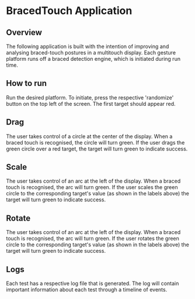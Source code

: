 # BracedTouch Application

## Overview

The following application is built with the intention of improving and
 analysing braced-touch postures in a multitouch display. Each gesture platform
 runs off a braced detection engine, which is initiated during run time.
 
## How to run

Run the desired platform. To initiate, press the respective 'randomize' 
button on the top left of the screen. The first target should appear red.

## Drag

The user takes control of a circle at the center of the display. When a braced touch
is recognised, the circle will turn green. If the user drags the green circle over a 
red target, the target will turn green to indicate success.

## Scale

The user takes control of an arc at the left of the display. When a braced touch
is recognised, the arc will turn green. If the user scales the green circle to 
the corresponding target's value (as shown in the labels above) 
the target will turn green to indicate success.

## Rotate

The user takes control of an arc at the left of the display. When a braced touch
is recognised, the arc will turn green. If the user rotates the green circle to 
the corresponding target's value (as shown in the labels above) 
the target will turn green to indicate success.

## Logs

Each test has a respective log file that is generated. The log will contain important
 information about each test through a timeline of events.
